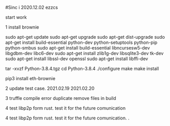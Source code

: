 #Sinc	i 2020.12.02 ezzcs

start work

1 install  brownie

sudo apt-get update
sudo apt-get upgrade
sudo apt-get dist-upgrade
sudo apt-get install build-essential python-dev python-setuptools python-pip python-smbus
sudo apt-get install build-essential libncursesw5-dev libgdbm-dev libc6-dev
sudo apt-get install zlib1g-dev libsqlite3-dev tk-dev
sudo apt-get install libssl-dev openssl
sudo apt-get install libffi-dev

tar -xvzf Python-3.8.4.tgz
cd Python-3.8.4
./configure
make
make install

pip3 install eth-brownie

2 update test case.
2021.02.19
2021.02.20

3 truffle compile
 error duplicate
 remove files in build

4 test libp2p form rust.
  test it for the future comunication

4 test libp2p form rust.
  test it for the future comunication.
 .
 
